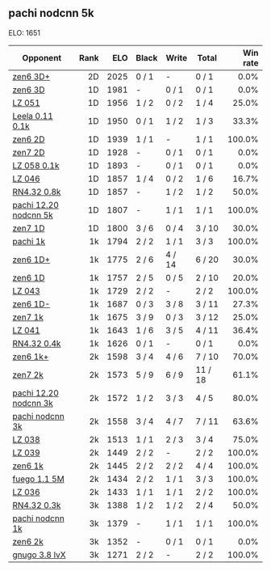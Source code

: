 ## pachi nodcnn 5k ##

ELO: 1651

Opponent | Rank | ELO | Black | Write | Total | Win rate
---------|-----:|----:|-------|-------|-------|-------:
[zen6 3D+](zen6%203D+.md) | 2D | 2025 | 0 / 1 | - | 0 / 1 | 0.0%
[zen6 3D](zen6%203D.md) | 1D | 1981 | - | 0 / 1 | 0 / 1 | 0.0%
[LZ 051](LZ%20051.md) | 1D | 1956 | 1 / 2 | 0 / 2 | 1 / 4 | 25.0%
[Leela 0.11 0.1k](Leela%200.11%200.1k.md) | 1D | 1950 | 0 / 1 | 1 / 2 | 1 / 3 | 33.3%
[zen6 2D](zen6%202D.md) | 1D | 1939 | 1 / 1 | - | 1 / 1 | 100.0%
[zen7 2D](zen7%202D.md) | 1D | 1928 | - | 0 / 1 | 0 / 1 | 0.0%
[LZ 058 0.1k](LZ%20058%200.1k.md) | 1D | 1893 | - | 0 / 1 | 0 / 1 | 0.0%
[LZ 046](LZ%20046.md) | 1D | 1857 | 1 / 4 | 0 / 2 | 1 / 6 | 16.7%
[RN4.32 0.8k](RN4.32%200.8k.md) | 1D | 1857 | - | 1 / 2 | 1 / 2 | 50.0%
[pachi 12.20 nodcnn 5k](pachi%2012.20%20nodcnn%205k.md) | 1D | 1807 | - | 1 / 1 | 1 / 1 | 100.0%
[zen7 1D](zen7%201D.md) | 1D | 1800 | 3 / 6 | 0 / 4 | 3 / 10 | 30.0%
[pachi 1k](pachi%201k.md) | 1k | 1794 | 2 / 2 | 1 / 1 | 3 / 3 | 100.0%
[zen6 1D+](zen6%201D+.md) | 1k | 1775 | 2 / 6 | 4 / 14 | 6 / 20 | 30.0%
[zen6 1D](zen6%201D.md) | 1k | 1757 | 2 / 5 | 0 / 5 | 2 / 10 | 20.0%
[LZ 043](LZ%20043.md) | 1k | 1729 | 2 / 2 | - | 2 / 2 | 100.0%
[zen6 1D-](zen6%201D-.md) | 1k | 1687 | 0 / 3 | 3 / 8 | 3 / 11 | 27.3%
[zen7 1k](zen7%201k.md) | 1k | 1675 | 3 / 9 | 0 / 3 | 3 / 12 | 25.0%
[LZ 041](LZ%20041.md) | 1k | 1643 | 1 / 6 | 3 / 5 | 4 / 11 | 36.4%
[RN4.32 0.4k](RN4.32%200.4k.md) | 1k | 1626 | 0 / 1 | - | 0 / 1 | 0.0%
[zen6 1k+](zen6%201k+.md) | 2k | 1598 | 3 / 4 | 4 / 6 | 7 / 10 | 70.0%
[zen7 2k](zen7%202k.md) | 2k | 1573 | 5 / 9 | 6 / 9 | 11 / 18 | 61.1%
[pachi 12.20 nodcnn 3k](pachi%2012.20%20nodcnn%203k.md) | 2k | 1572 | 1 / 2 | 3 / 3 | 4 / 5 | 80.0%
[pachi nodcnn 3k](pachi%20nodcnn%203k.md) | 2k | 1558 | 3 / 4 | 4 / 7 | 7 / 11 | 63.6%
[LZ 038](LZ%20038.md) | 2k | 1513 | 1 / 1 | 2 / 3 | 3 / 4 | 75.0%
[LZ 039](LZ%20039.md) | 2k | 1449 | 2 / 2 | - | 2 / 2 | 100.0%
[zen6 1k](zen6%201k.md) | 2k | 1445 | 2 / 2 | 2 / 2 | 4 / 4 | 100.0%
[fuego 1.1 5M](fuego%201.1%205M.md) | 2k | 1434 | 2 / 2 | 1 / 1 | 3 / 3 | 100.0%
[LZ 036](LZ%20036.md) | 2k | 1433 | 1 / 1 | 1 / 1 | 2 / 2 | 100.0%
[RN4.32 0.3k](RN4.32%200.3k.md) | 3k | 1388 | 1 / 2 | 1 / 2 | 2 / 4 | 50.0%
[pachi nodcnn 1k](pachi%20nodcnn%201k.md) | 3k | 1379 | - | 1 / 1 | 1 / 1 | 100.0%
[zen6 2k](zen6%202k.md) | 3k | 1352 | - | 0 / 1 | 0 / 1 | 0.0%
[gnugo 3.8 lvX](gnugo%203.8%20lvX.md) | 3k | 1271 | 2 / 2 | - | 2 / 2 | 100.0%
